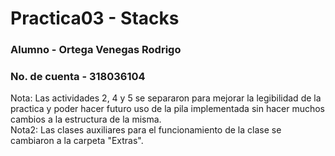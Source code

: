 # Practica03 - Stacks
### Alumno - Ortega Venegas Rodrigo 
### No. de cuenta - 318036104
Nota: Las actividades 2, 4 y 5 se separaron para mejorar la legibilidad de la practica y poder hacer futuro uso de la pila implementada sin hacer muchos cambios a la estructura de la misma.  
Nota2: Las clases auxiliares para el funcionamiento de la clase se cambiaron a la carpeta "Extras".